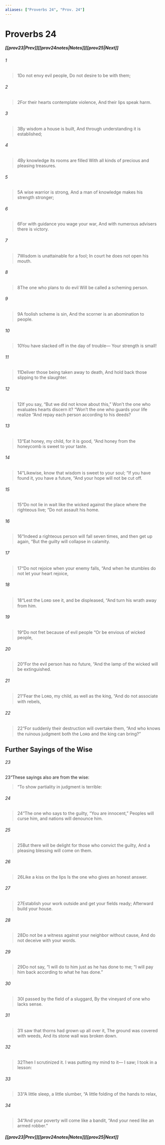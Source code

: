 ```yaml
---
aliases: ["Proverbs 24", "Prov. 24"]
---
```

# Proverbs 24
##### <span class=arrow-left></span>[[prov23|Prev]]<span class=navigation-separator></span>[[prov24notes|Notes]]<span class=navigation-separator></span>[[prov25|Next]]<span class=arrow-right></span>
###### 1
><span class=verse-first-poetry>1</span>Do not envy evil people,
>Do not desire to be with them;
###### 2
><span class=verse-body-poetry>2</span>For their hearts contemplate violence,
>And their lips speak harm.
<div class=paragraph-break></div>

###### 3
><span class=verse-first-poetry>3</span>By wisdom a house is built,
>And through understanding it is established;
###### 4
><span class=verse-body-poetry>4</span>By knowledge its rooms are filled
>With all kinds of precious and pleasing treasures.
<div class=paragraph-break></div>

###### 5
><span class=verse-first-poetry>5</span>A wise warrior is strong,
>And a man of knowledge makes his strength stronger;
###### 6
><span class=verse-body-poetry>6</span>For with guidance you wage your war,
>And with numerous advisers there is victory.
<div class=paragraph-break></div>

###### 7
><span class=verse-first-poetry>7</span>Wisdom is unattainable for a fool;
>In court he does not open his mouth.
<div class=paragraph-break></div>

###### 8
><span class=verse-first-poetry>8</span>The one who plans to do evil
>Will be called a scheming person.
###### 9
><span class=verse-body-poetry>9</span>A foolish scheme is sin,
>And the scorner is an abomination to people.
<div class=paragraph-break></div>

###### 10
><span class=verse-first-poetry>10</span>You have slacked off in the day of trouble—
>Your strength is small!
<div class=paragraph-break></div>

###### 11
><span class=verse-first-poetry>11</span>Deliver those being taken away to death,
>And hold back those slipping to the slaughter.
###### 12
><span class=verse-body-poetry>12</span>If you say, “But we did not know about this,”
>Won’t the one who evaluates hearts discern it?
><span class=poetry-quote-double>“</span>Won’t the one who guards your life realize
><span class=poetry-quote-double>“</span>And repay each person according to his deeds?
<div class=paragraph-break></div>

###### 13
><span class=verse-first-poetry>13</span><span class=poetry-quote-double>“</span>Eat honey, my child, for it is good,
><span class=poetry-quote-double>“</span>And honey from the honeycomb is sweet to your taste.
###### 14
><span class=verse-body-poetry>14</span><span class=poetry-quote-double>“</span>Likewise, know that wisdom is sweet to your soul;
><span class=poetry-quote-double>“</span>If you have found it, you have a future,
><span class=poetry-quote-double>“</span>And your hope will not be cut off.
<div class=paragraph-break></div>

###### 15
><span class=verse-first-poetry>15</span><span class=poetry-quote-double>“</span>Do not lie in wait like the wicked against the place where the righteous live;
><span class=poetry-quote-double>“</span>Do not assault his home.
###### 16
><span class=verse-body-poetry>16</span><span class=poetry-quote-double>“</span>Indeed a righteous person will fall seven times, and then get up again,
><span class=poetry-quote-double>“</span>But the guilty will collapse in calamity.
<div class=paragraph-break></div>

###### 17
><span class=verse-first-poetry>17</span><span class=poetry-quote-double>“</span>Do not rejoice when your enemy falls,
><span class=poetry-quote-double>“</span>And when he stumbles do not let your heart rejoice,
###### 18
><span class=verse-body-poetry>18</span><span class=poetry-quote-double>“</span>Lest the Lᴏʀᴅ see it, and be displeased,
><span class=poetry-quote-double>“</span>And turn his wrath away from him.
<div class=paragraph-break></div>

###### 19
><span class=verse-first-poetry>19</span><span class=poetry-quote-double>“</span>Do not fret because of evil people
><span class=poetry-quote-double>“</span>Or be envious of wicked people,
###### 20
><span class=verse-body-poetry>20</span><span class=poetry-quote-double>“</span>For the evil person has no future,
><span class=poetry-quote-double>“</span>And the lamp of the wicked will be extinguished.
<div class=paragraph-break></div>

###### 21
><span class=verse-first-poetry>21</span><span class=poetry-quote-double>“</span>Fear the Lᴏʀᴅ, my child, as well as the king,
><span class=poetry-quote-double>“</span>And do not associate with rebels,
###### 22
><span class=verse-body-poetry>22</span><span class=poetry-quote-double>“</span>For suddenly their destruction will overtake them,
><span class=poetry-quote-double>“</span>And who knows the ruinous judgment both the Lᴏʀᴅ and the king can bring?”
## Further Sayings of the Wise
###### 23
<span class=verse-first>23</span>“These sayings also are from the wise:
<div class=paragraph-break></div>

><span class=poetry-quote-double>“</span>To show partiality in judgment is terrible:
###### 24
><span class=verse-body-poetry>24</span><span class=poetry-quote-double>“</span>The one who says to the guilty, “You are innocent,”
>Peoples will curse him, and nations will denounce him.
###### 25
><span class=verse-body-poetry>25</span>But there will be delight for those who convict the guilty,
>And a pleasing blessing will come on them.
###### 26
><span class=verse-body-poetry>26</span>Like a kiss on the lips
>Is the one who gives an honest answer.
<div class=paragraph-break></div>

###### 27
><span class=verse-first-poetry>27</span>Establish your work outside and get your fields ready;
>Afterward build your house.
<div class=paragraph-break></div>

###### 28
><span class=verse-first-poetry>28</span>Do not be a witness against your neighbor without cause,
>And do not deceive with your words.
###### 29
><span class=verse-body-poetry>29</span>Do not say, “I will do to him just as he has done to me;
><span class=poetry-quote-double>“</span>I will pay him back according to what he has done.”
<div class=paragraph-break></div>

###### 30
><span class=verse-first-poetry>30</span>I passed by the field of a sluggard,
>By the vineyard of one who lacks sense.
###### 31
><span class=verse-body-poetry>31</span>I saw that thorns had grown up all over it,
>The ground was covered with weeds,
>And its stone wall was broken down.
###### 32
><span class=verse-body-poetry>32</span>Then I scrutinized it. I was putting my mind to it—
>I saw; I took in a lesson:
###### 33
><span class=verse-body-poetry>33</span><span class=poetry-quote-double>“</span>A little sleep, a little slumber,
><span class=poetry-quote-double>“</span>A little folding of the hands to relax,
###### 34
><span class=verse-body-poetry>34</span><span class=poetry-quote-double>“</span>And your poverty will come like a bandit,
><span class=poetry-quote-double>“</span>And your need like an armed robber.”
##### <span class=arrow-left></span>[[prov23|Prev]]<span class=navigation-separator></span>[[prov24notes|Notes]]<span class=navigation-separator></span>[[prov25|Next]]<span class=arrow-right></span>